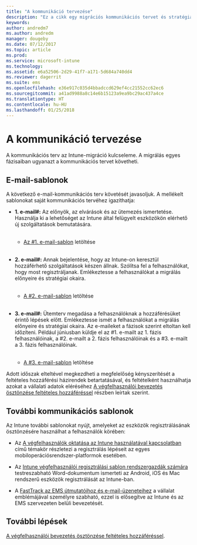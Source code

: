 ```yaml
---
title: "A kommunikáció tervezése"
description: "Ez a cikk egy migrációs kommunikációs tervet és stratégiát mutat be."
keywords: 
author: andredm7
ms.author: andredm
manager: dougeby
ms.date: 07/12/2017
ms.topic: article
ms.prod: 
ms.service: microsoft-intune
ms.technology: 
ms.assetid: e6a52506-2d29-41f7-a171-5d684a740dd4
ms.reviewer: dagerrit
ms.suite: ems
ms.openlocfilehash: e36e917c035d4bbadccd629ef4cc21552cc62ec6
ms.sourcegitcommit: a41ad9988a8c14e6b15123a9ea9bc29ac437a4ce
ms.translationtype: HT
ms.contentlocale: hu-HU
ms.lasthandoff: 01/25/2018
---
```

# <a name="plan-communications"></a>A kommunikáció tervezése

A kommunikációs terv az Intune-migráció kulcseleme. A migrálás egyes fázisaiban ugyanazt a kommunikációs tervet követheti.

## <a name="email-templates"></a>E-mail-sablonok

A következő e-mail-kommunikációs terv követését javasoljuk. A mellékelt sablonokat saját kommunikációs tervéhez igazíthatja:

-   **1. e-mail\#:** Az előnyök, az elvárások és az ütemezés ismertetése. Használja ki a lehetőséget az Intune által felügyelt eszközökön elérhető új szolgáltatások bemutatására.<br/><br/>


    -   [Az \#1. e-mail-sablon](https://gallery.technet.microsoft.com/Intune-migration-guide-end-e3209b35) letöltése
<br></br>

-   **2. e-mail\#:** Annak bejelentése, hogy az Intune-on keresztül hozzáférhető szolgáltatások készen állnak. Szólítsa fel a felhasználókat, hogy most regisztráljanak. Emlékeztesse a felhasználókat a migrálás előnyeire és stratégiai okaira.<br/><br/>


    -   [A \#2. e-mail-sablon](https://gallery.technet.microsoft.com/Intune-migration-guide-end-a9d25eb5) letöltése
<br></br>

-   **3. e-mail\#:** Ütemterv megadása a felhasználóknak a hozzáférésüket érintő lépések előtt. Emlékeztesse ismét a felhasználókat a migrálás előnyeire és stratégiai okaira. Az e-maileket a fázisok szerint eltoltan kell időzíteni. Például júniusban küldje el az \#1. e-mailt az 1. fázis felhasználóinak, a \#2. e-mailt a 2. fázis felhasználóinak és a \#3. e-mailt a 3. fázis felhasználóinak.<br/><br/>

    -   [A \#3. e-mail-sablon](https://gallery.technet.microsoft.com/Intune-migration-guide-end-831521b5) letöltése

Adott időszak elteltével megkezdheti a megfelelőség kényszerítését a feltételes hozzáférési házirendek betartatásával, és feltételként használhatja azokat a vállalati adatok eléréséhez [A végfelhasználói bevezetés ösztönzése feltételes hozzáféréssel](migration-guide-drive-adoption.md) részben leírtak szerint.

## <a name="additional-communication-templates"></a>További kommunikációs sablonok

Az Intune további sablonokat nyújt, amelyeket az eszközök regisztrálásának ösztönzésére használhat a felhasználók körében:

-   Az [A végfelhasználók oktatása az Intune használatával kapcsolatban](end-user-educate.md) című témakör részletezi a regisztrálás lépéseit az egyes mobiloperációsrendszer-platformok esetében.

-   Az [Intune végfelhasználói regisztrálási sablon rendszergazdák számára](https://gallery.technet.microsoft.com/End-user-Intune-enrollment-55dfd64a) testreszabható Word-dokumentum ismerteti az Android, iOS és Mac rendszerű eszközök regisztrálását az Intune-ban.

-   A [FastTrack az EMS útmutatóihoz és e-mail-üzeneteihez](https://gallery.technet.microsoft.com/FastTrack-for-EMS-How-To-f170da4c) a vállalat emblémájával személyre szabható, ezzel is elősegítve az Intune és az EMS szervezeten belüli bevezetését.

## <a name="next-steps"></a>További lépések

[A végfelhasználói bevezetés ösztönzése feltételes hozzáféréssel](migration-guide-drive-adoption.md).
